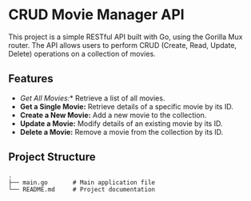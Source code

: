 # CRUD Movie Manager API

This project is a simple RESTful API built with Go, using the Gorilla Mux router. The API allows users to perform CRUD (Create, Read, Update, Delete) operations on a collection of movies.

## Features

- *Get All Movies:** Retrieve a list of all movies.
- **Get a Single Movie:** Retrieve details of a specific movie by its ID.
- **Create a New Movie:** Add a new movie to the collection.
- **Update a Movie:** Modify details of an existing movie by its ID.
- **Delete a Movie:** Remove a movie from the collection by its ID.

## Project Structure

```plaintext
.
├── main.go       # Main application file
└── README.md     # Project documentation
